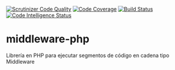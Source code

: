 [![Scrutinizer Code Quality](https://scrutinizer-ci.com/g/OsvaldoGDelRio/middleware-php/badges/quality-score.png?b=main)](https://scrutinizer-ci.com/g/OsvaldoGDelRio/middleware-php/?branch=main)
[![Code Coverage](https://scrutinizer-ci.com/g/OsvaldoGDelRio/middleware-php/badges/coverage.png?b=main)](https://scrutinizer-ci.com/g/OsvaldoGDelRio/middleware-php/?branch=main)
[![Build Status](https://scrutinizer-ci.com/g/OsvaldoGDelRio/middleware-php/badges/build.png?b=main)](https://scrutinizer-ci.com/g/OsvaldoGDelRio/middleware-php/build-status/main)
[![Code Intelligence Status](https://scrutinizer-ci.com/g/OsvaldoGDelRio/middleware-php/badges/code-intelligence.svg?b=main)](https://scrutinizer-ci.com/code-intelligence)
# middleware-php
Librería en PHP para ejecutar segmentos de código en cadena tipo Middleware
